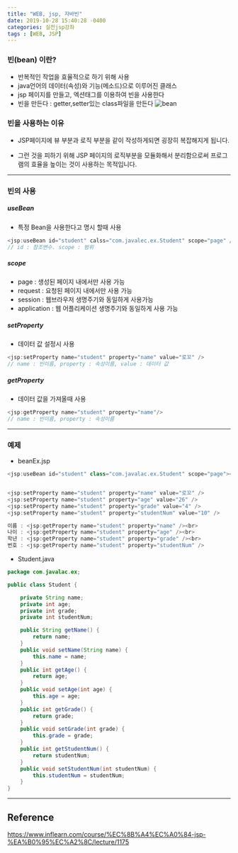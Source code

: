 ```yaml
---
title: "WEB, jsp, 자바빈"
date: 2019-10-28 15:40:28 -0400
categories: 실전jsp강좌
tags : [WEB, JSP]
---
```

### 빈(bean) 이란?
- 반복적인 작업을 효율적으로 하기 위해 사용
- java언어의 데이터(속성)와 기능(메소드)으로 이루어진 클래스
- jsp 페이지를 만들고, 엑션태그를 이용하여 빈을 사용한다
- 빈을 만든다 : getter,setter있는 class파일을 만든다
![bean](https://user-images.githubusercontent.com/55946791/67659317-5accd380-f99f-11e9-978f-15d9777fec4c.JPG)

### 빈을 사용하는 이유
- JSP페이지에 뷰 부분과 로직 부분을 같이 작성하게되면 굉장히 복잡해지게 됩니다.

- 그런 것을 피하기 위해 JSP 페이지의 로직부분을 모듈화해서 분리함으로써 프로그램의 효율을 높이는 것이 사용하는 목적입니다.

---
### 빈의 사용
##### useBean
- 특정 Bean을 사용한다고 명시 할때 사용

```java
<jsp:useBean id="student" calss="com.javalec.ex.Student" scope="page" />
// id : 참조변수. scope : 범위
```
##### scope
- page : 생성된 페이지 내에서만 사용 가능
- request : 요청된 페이지 내에서만 사용 가능
- session : 웹브라우저 생명주기와 동일하게 사용가능
- application : 웹 어플리케이션 생명주기와 동일하게 사용 가능
##### setProperty
- 데이터 값 설정시 사용

```java
<jsp:setProperty name="student" property="name" value="로꼬" />
// name : 빈이름, property : 속성이름, value : 데이터 값
```

##### getProperty
- 데이터 값을 가져올때 사용
```java
<jsp:getProperty name="student" property="name"/>
// name : 빈이름, property : 속성이름
```
---
### 예제
- beanEx.jsp
```java
<jsp:useBean id="student" class="com.javalac.ex.Student" scope="page"></jsp:useBean>


<jsp:setProperty name="student" property="name" value="로꼬" />
<jsp:setProperty name="student" property="age" value="26" />
<jsp:setProperty name="student" property="grade" value="4" />
<jsp:setProperty name="student" property="studentNum" value="10" />

이름 : <jsp:getProperty name="student" property="name" /><br>
나이 : <jsp:getProperty name="student" property="age" /><br>
학년 : <jsp:getProperty name="student" property="grade" /><br>
번호 : <jsp:getProperty name="student" property="studentNum" />
```
- Student.java
```java
package com.javalac.ex;

public class Student {

	private String name;
	private int age;
	private int grade;
	private int studentNum;

	public String getName() {
		return name;
	}
	public void setName(String name) {
		this.name = name;
	}
	public int getAge() {
		return age;
	}
	public void setAge(int age) {
		this.age = age;
	}
	public int getGrade() {
		return grade;
	}
	public void setGrade(int grade) {
		this.grade = grade;
	}
	public int getStudentNum() {
		return studentNum;
	}
	public void setStudentNum(int studentNum) {
		this.studentNum = studentNum;
	}
}
```

---
## Reference

<https://www.inflearn.com/course/%EC%8B%A4%EC%A0%84-jsp-%EA%B0%95%EC%A2%8C/lecture/1175>
